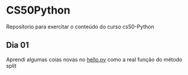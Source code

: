 # CS50Python
Reposítorio para exercitar o conteúdo do curso cs50-Python
## Dia 01
Aprendi algumas coias novas no [hello.py](/hello.py) como a real função do método split